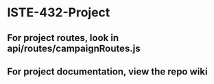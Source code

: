 # ISTE-432-Project

## For project routes, look in api/routes/campaignRoutes.js

## For project documentation, view the repo wiki
